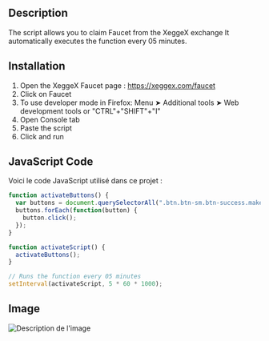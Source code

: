 ## Description

The script allows you to claim Faucet from the XeggeX exchange It automatically executes the function every 05 minutes.

## Installation

1. Open the XeggeX Faucet page : https://xeggex.com/faucet
2. Click on Faucet
3. To use developer mode in Firefox: Menu ➤ Additional tools ➤ Web development tools or "CTRL"+"SHIFT"+"I"
4. Open Console tab
5. Paste the script
6. Click and run

## JavaScript Code

Voici le code JavaScript utilisé dans ce projet :

```javascript
function activateButtons() {
  var buttons = document.querySelectorAll(".btn.btn-sm.btn-success.makeclaim");
  buttons.forEach(function(button) {
    button.click();
  });
}

function activateScript() {
  activateButtons();
}

// Runs the function every 05 minutes
setInterval(activateScript, 5 * 60 * 1000); 
```
## Image
![Description de l'image](https://github.com/WassabiFR/XEGGEX-Faucet-Auto-Claim-/blob/main/Xeggex-Claim.jpg)

